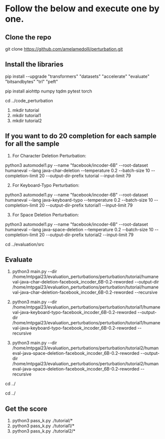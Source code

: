 # Follow the below and execute one by one.
## Clone the repo
git clone https://github.com/amelamedolli/perturbation.git

## Install the libraries
pip install  --upgrade "transformers"   "datasets"  "accelerate"  "evaluate"  "bitsandbytes"  "trl"  "peft"

pip install aiohttp numpy tqdm pytest torch

cd ../code_perturbation


1. mkdir tutorial
2. mkdir tutorial1
3. mkdir tutorial2



## If you want to do 20 completion for each sample for all the sample

1. For Character Deletion Perturbation:
   
python3 automodel1.py --name "facebook/incoder-6B" --root-dataset humaneval --lang java-char-deletion --temperature 0.2 --batch-size 10 --completion-limit 20 --output-dir-prefix tutorial --input-limit 79

2. For Keyboard-Typo Perturbation:
   
python3 automodel1.py --name "facebook/incoder-6B" --root-dataset humaneval --lang java-keyboard-typo --temperature 0.2 --batch-size 10 --completion-limit 20 --output-dir-prefix tutorial1 --input-limit 79

3. For Space Deletion Perturbation:

python3 automodel1.py --name "facebook/incoder-6B" --root-dataset humaneval --lang java-space-deletion --temperature 0.2 --batch-size 10 --completion-limit 20 --output-dir-prefix tutorial2 --input-limit 79

cd ../evaluation/src

## Evaluate
1. python3 main.py --dir /home/mtpgai23/evaluation_perturbations/perturbation/tutorial/humaneval-java-char-deletion-facebook_incoder_6B-0.2-reworded --output-dir /home/mtpgai23/evaluation_perturbations/perturbation/tutorial/humaneval-java-char-deletion-facebook_incoder_6B-0.2-reworded --recursive
   
2. python3 main.py --dir /home/mtpgai23/evaluation_perturbations/perturbation/tutorial1/humaneval-java-keyboard-typo-facebook_incoder_6B-0.2-reworded --output-dir /home/mtpgai23/evaluation_perturbations/perturbation/tutorial1/humaneval-java-keyboard-typo-facebook_incoder_6B-0.2-reworded --recursive

3. python3 main.py --dir /home/mtpgai23/evaluation_perturbations/perturbation/tutorial2/humaneval-java-space-deletion-facebook_incoder_6B-0.2-reworded --output-dir /home/mtpgai23/evaluation_perturbations/perturbation/tutorial2/humaneval-java-space-deletion-facebook_incoder_6B-0.2-reworded --recursive


cd ../


cd ../

## Get the score
1. python3 pass_k.py ./tutorial/*
2. python3 pass_k.py ./tutorial1/*
3. python3 pass_k.py ./tutorial2/*

